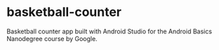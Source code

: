 # basketball-counter
Basketball counter app built with Android Studio for the Android Basics Nanodegree course by Google.
